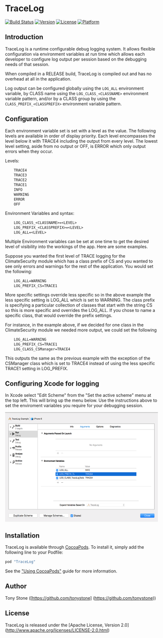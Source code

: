 # TraceLog

[![Build Status](https://travis-ci.org/tonystone/tracelog.svg?branch=master)](https://travis-ci.org/tonystone/tracelog)
[![Version](https://img.shields.io/cocoapods/v/TraceLog.svg?style=flat)](http://cocoadocs.org/docsets/TraceLog)
[![License](https://img.shields.io/cocoapods/l/TraceLog.svg?style=flat)](http://cocoadocs.org/docsets/TraceLog)
[![Platform](https://img.shields.io/cocoapods/p/TraceLog.svg?style=flat)](http://cocoadocs.org/docsets/TraceLog)


## Introduction
    
TraceLog is a runtime configurable debug logging system.  It allows flexible
configuration via environment variables at run time which allows each developer
to configure log output per session based on the debugging needs of that session.

When compiled in a RELEASE build, TraceLog is compiled out and has no overhead at
all in the application.

Log output can be configured globally using the `LOG_ALL` environment variable,
by CLASS name using the `LOG_CLASS_<CLASSNAME>` environment variable pattern,
and/or by a CLASS group by using the `CLASS_PREFIX_<CLASSPREFIX>` environment
variable pattern.

## Configuration

Each environment variable set is set with a level as the value.  The following
levels are available in order of display priority.  Each level encompasses the
level below it with TRACE4 including the output from every level.  The lowest
level setting, aside from no output or OFF, is ERROR which only output errors when
they occur.

Levels:
```
    TRACE4
    TRACE3
    TRACE2
    TRACE1
    INFO
    WARNING
    ERROR
    OFF
```
Environment Variables and syntax:
```
    LOG_CLASS_<CLASSNAME>=<LEVEL>
    LOG_PREFIX_<CLASSPREFIX>=<LEVEL>
    LOG_ALL=<LEVEL>
```

Multiple Environment variables can be set at one time to get the desired level
of visibility into the workings of the app.  Here are some examples.

Suppose you wanted the first level of TRACE logging for the ClimateSecurity module
which has a class prefix of CS and you wanted to see only errors and warnings for
the rest of the application.  You would set the following:

```
    LOG_ALL=WARNING
    LOG_PREFIX_CS=TRACE1
```

More specific settings override less specific so in the above example the less specific
setting is LOG_ALL which is set to WARNING.  The class prefix is specifying a particular
collection of classes that start with the string CS so this is more specific and overrides
the LOG_ALL.  If you chose to name a specific class, that would override the prefix settings.

For instance, in the example above, if we decided for one class in the ClimateSecurity module
we needed more output, we could set the following
```
    LOG_ALL=WARNING
    LOG_PREFIX_CS=TRACE1
    LOG_CLASS_CSManager=TRACE4
```
This outputs the same as the previous example with the exception of the CSManager class
which is set to TRACE4 instead of using the less specific TRACE1 setting in LOG_PREFIX.

## Configuring Xcode for logging

In Xcode select "Edit Scheme" from the "Set the active scheme" menu at the top left.  This will 
bring up the menu below.  Use the instructions above to set the enviroment variables you require 
for your debugging session.

<img src=Docs/Xcode-environment-setup-screenshot.png width=597 height=361 />

## Installation

TraceLog is available through [CocoaPods](http://cocoapods.org). To install
it, simply add the following line to your Podfile:

```ruby
pod "TraceLog"
```

See the ["Using CocoaPods"](https://guides.cocoapods.org/using/using-cocoapods.html) guide for more information.

## Author

Tony Stone ([https://github.com/tonystone] (https://github.com/tonystone))

## License

TraceLog is released under the [Apache License, Version 2.0] (http://www.apache.org/licenses/LICENSE-2.0.html)

